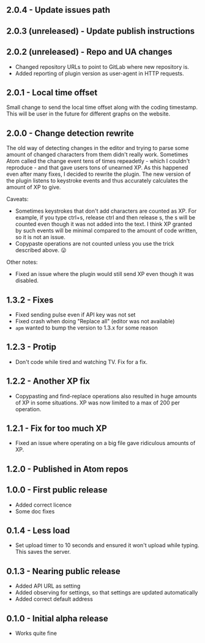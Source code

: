 ## 2.0.4 - Update issues path

## 2.0.3 (unreleased) - Update publish instructions

## 2.0.2 (unreleased) - Repo and UA changes

* Changed repository URLs to point to GitLab where new repository is.
* Added reporting of plugin version as user-agent in HTTP requests.

## 2.0.1 - Local time offset

Small change to send the local time offset along with the coding timestamp. This will be
user in the future for different graphs on the website.

## 2.0.0 - Change detection rewrite

The old way of detecting changes in the editor and trying to parse some amount of changed characters from them didn't really work. Sometimes Atom called the change event tens of times repeadetly - which I couldn't reproduce - and that gave users tons of unearned XP. As this happened even after many fixes, I decided to rewrite the plugin. The new version of the plugin listens to keystroke events and thus accurately calculates the amount of XP to give.

Caveats:

* Sometimes keystrokes that don't add characters are counted as XP. For example, if you type ctrl+s, release ctrl and then release s, the s will be counted even though it was not added into the text. I think XP granted by such events will be minimal compared to the amount of code written, so it is not an issue.
* Copypaste operations are not counted unless you use the trick described above. 😛

Other notes:

* Fixed an issue where the plugin would still send XP even though it was disabled.

## 1.3.2 - Fixes

* Fixed sending pulse even if API key was not set
* Fixed crash when doing "Replace all" (editor was not available)
* `apm` wanted to bump the version to 1.3.x for some reason

## 1.2.3 - Protip

* Don't code while tired and watching TV. Fix for a fix.

## 1.2.2 - Another XP fix

* Copypasting and find-replace operations also resulted in huge amounts of XP in some situations. XP was now limited to a max of 200 per operation.

## 1.2.1 - Fix for too much XP

* Fixed an issue where operating on a big file gave ridiculous amounts of XP.

## 1.2.0 - Published in Atom repos

## 1.0.0 - First public release
* Added correct licence
* Some doc fixes

## 0.1.4 - Less load
* Set upload timer to 10 seconds and ensured it won't upload while typing. This saves the server.

## 0.1.3 - Nearing public release
* Added API URL as setting
* Added observing for settings, so that settings are updated automatically
* Added correct default address

## 0.1.0 - Initial alpha release
* Works quite fine
